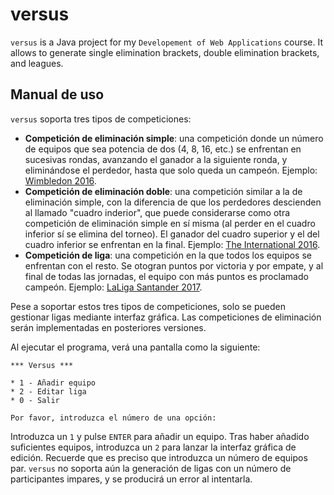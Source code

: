 # versus

`versus` is a Java project for my `Developement of Web Applications` course. It allows to generate single elimination brackets, double elimination brackets, and leagues.

## Manual de uso

`versus` soporta tres tipos de competiciones:

- **Competición de eliminación simple**: una competición donde un número de equipos que sea potencia de dos
(4, 8, 16, etc.) se enfrentan en sucesivas rondas, avanzando el ganador a la siguiente ronda, y eliminándose el
perdedor, hasta que solo queda un campeón. Ejemplo:
[Wimbledon 2016](https://en.wikipedia.org/wiki/2016_Wimbledon_Championships_%E2%80%93_Men%27s_Singles#Draw).
- **Competición de eliminación doble**: una competición similar a la de eliminación simple, con la diferencia de que
los perdedores descienden al llamado "cuadro inderior", que puede considerarse como otra competición de eliminación
simple en sí misma (al perder en el cuadro inferior sí se elimina del torneo). El ganador del cuadro superior y el del
cuadro inferior se enfrentan en la final. Ejemplo:
[The International 2016](http://wiki.teamliquid.net/dota2/The_International/2016/Main_Event#Bracket).
- **Competición de liga**: una competición en la que todos los equipos se enfrentan con el resto. Se otogran puntos por
victoria y por empate, y al final de todas las jornadas, el equipo con más puntos es proclamado campeón. Ejemplo:
[LaLiga Santander 2017](https://es.wikipedia.org/wiki/Primera_Divisi%C3%B3n_de_Espa%C3%B1a_2016-17#Resultados).

Pese a soportar estos tres tipos de competiciones, solo se pueden gestionar ligas mediante interfaz gráfica. Las
competiciones de eliminación serán implementadas en posteriores versiones.

Al ejecutar el programa, verá una pantalla como la siguiente:

```
*** Versus ***

* 1 - Añadir equipo
* 2 - Editar liga
* 0 - Salir

Por favor, introduzca el número de una opción: 
```

Introduzca un `1` y pulse `ENTER` para añadir un equipo. Tras haber añadido suficientes equipos, introduzca un `2`
para lanzar la interfaz gráfica de edición. Recuerde que es preciso que introduzca un número de equipos par. `versus`
no soporta aún la generación de ligas con un número de participantes impares, y se producirá un error al intentarla.